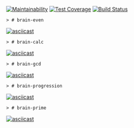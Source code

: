 [![Maintainability](https://api.codeclimate.com/v1/badges/d37a95bbac3ade96371f/maintainability)](https://codeclimate.com/github/zhd4nov/frontend-project-lvl1/maintainability)
[![Test Coverage](https://api.codeclimate.com/v1/badges/d37a95bbac3ade96371f/test_coverage)](https://codeclimate.com/github/zhd4nov/frontend-project-lvl1/test_coverage)
[![Build Status](https://travis-ci.org/zhd4nov/frontend-project-lvl1.svg?branch=master)](https://travis-ci.org/zhd4nov/frontend-project-lvl1)

```
> # brain-even
```
[![asciicast](https://asciinema.org/a/aVvnDVgwcBKKXkEXwUkJysmcW.svg)](https://asciinema.org/a/aVvnDVgwcBKKXkEXwUkJysmcW)

```
> # brain-calc
```
[![asciicast](https://asciinema.org/a/wfRCp50sRm9u6lf990EHwCrLo.svg)](https://asciinema.org/a/wfRCp50sRm9u6lf990EHwCrLo)

```
> # brain-gcd
```
[![asciicast](https://asciinema.org/a/IAUAvKr9n8P5e7Q31v6dQJcgw.svg)](https://asciinema.org/a/IAUAvKr9n8P5e7Q31v6dQJcgw)

```
> # brain-progression
```
[![asciicast](https://asciinema.org/a/ILrwn88oqvT09r7iw4Efw4clX.svg)](https://asciinema.org/a/ILrwn88oqvT09r7iw4Efw4clX)

```
> # brain-prime
```
[![asciicast](https://asciinema.org/a/hqBAqduUuHrZct5fiFpG2wP40.svg)](https://asciinema.org/a/hqBAqduUuHrZct5fiFpG2wP40)
